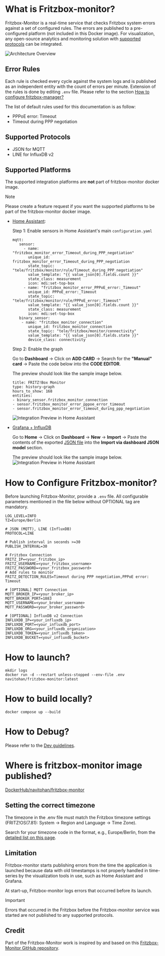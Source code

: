 # What is Fritzbox-monitor?
Fritzbox-Monitor is a real-time service that checks Fritzbox system errors against a set of configured rules. The errors are published to a pre-configured platform (not included in this Docker image). For visualization, any open-source analytics and monitoring solution with [supported protocols](#supported-protocols) can be integrated.

![Architecture Overview](/docs/fritzbox-monitor.svg)

## Error Rules

Each rule is checked every cycle against the system logs and is published as an independent entity with the count of errors per minute. Extension of the rules is done by editing `.env` file. Please refer to the section [How to configure fritzbox-manager?](#how-to-configure-fritzbox-monitor) 

The list of default rules used for this documentation is as follow: 

- PPPoE error: Timeout
- Timeout during PPP negotiation

## Supported Protocols

- JSON for MQTT
- LINE for InfluxDB v2


## Supported Platforms

The supported integration platforms are **not** part of fritzbox-monitor docker image. 

> [!NOTE]  
> Please create a feature request if you want the supported platforms to be part of the fritzbox-monitor docker image.

- [Home Assistant](https://www.home-assistant.io/):
    
    Step 1: Enable sensors in Home Assistant's main `configuration.yaml`

    ```
    mqtt:
       sensor:
         - name: "fritzbox_monitor_error_Timeout_during_PPP_negotiation"
           unique_id: fritzbox_monitor_error_Timeout_during_PPP_negotiation
           state_topic: "tele/fritzbox/monitor/rule/Timeout_during_PPP_negotiation"
           value_template: "{{ value_json[0].fields.count }}"
           state_class: measurement
           icon: mdi:set-top-box
         - name: "fritzbox_monitor_error_PPPoE_error:_Timeout"
           unique_id: PPPoE_error:_Timeout
           state_topic: "tele/fritzbox/monitor/rule/PPPoE_error:_Timeout"
           value_template: "{{ value_json[0].fields.count }}"
           state_class: measurement
           icon: mdi:set-top-box
       binary_sensor:
        - name: "fritzbox_monitor_connection"
           unique_id: fritzbox_monitor_connection
           state_topic: "tele/fritzbox/monitor/connectivity"
           value_template: "{{ value_json[0].fields.state }}"
           device_class: connectivity
    ```

    Step 2: Enable the graph

    Go to **Dashboard** -> Click on **ADD CARD** -> Search for the **"Manual" card** -> Paste the code below into the **CODE EDITOR**. 
    
    The preview should look like the sample image below.
    ```
    title: FRITZ!Box Monitor
    type: history-graph
    hours_to_show: 168
    entities:
    - binary_sensor.fritzbox_monitor_connection
    - sensor.fritzbox_monitor_error_pppoe_error_timeout
    - sensor.fritzbox_monitor_error_timeout_during_ppp_negotiation

    ```
    ![Integration Preview in Home Assistant](/docs/integration_home_assistant.png)

- [Grafana + InfluxDB](https://www.influxdata.com/blog/getting-started-influxdb-grafana/)
   
   Go to **Home** -> Click on **Dashboard** -> **New** -> **Import** -> Paste the contents of the exported [JSON file](/docs/Fritzbox-Monitor-1725566680804.json) into the **Import via dashboard JSON model** section.

   The preview should look like the sample image below.
  ![Integration Preview in Home Assistant](/docs/2024-09-05%2022_00_55-Fritzbox-Monitor_Grafana.png)


# How to Configure Fritzbox-monitor?

Before launching Fritzbox-Monitor, provide a `.env` file. All configurable parameters mentioned in the file below without OPTIONAL tag are mandatory.

```
LOG_LEVEL=INFO
TZ=Europe/Berlin

# JSON (MQTT), LINE (InfluxDB)
PROTOCOL=LINE

# Publish interval in seconds >=30
PUBLISH_INTERVAL=30

# Fritzbox Connection
FRITZ_IP=<your_fritzbox_ip>
FRITZ_USERNAME=<your_fritzbox_username>
FRITZ_PASSWORD=<your_fritzbox_password>
# Add rules to monitor
FRITZ_DETECTION_RULES=Timeout during PPP negotiation,PPPoE error: Timeout

# [OPTIONAL] MQTT Connection 
MQTT_BROKER_IP=<your_broker_ip>
MQTT_BROKER_PORT=1883
MQTT_USERNAME=<your_broker_username>
MQTT_PASSWORD=<your_broker_password>

# [OPTIONAL] InfluxDB v2 Connection
INFLUXDB_IP=<your_influxdb_ip>
INFLUXDB_PORT=<your_influxdb_port>
INFLUXDB_ORG=<your_influxdb_organization>
INFLUXDB_TOKEN=<your_influxdb_token>
INFLUXDB_BUCKET=<your_influxdb_bucket>
```

# How to launch?

```
mkdir logs
docker run -d --restart unless-stopped --env-file .env navitohan/fritzbox-monitor:latest
```

# How to build locally?

```
docker compose up --build
```

# How to Debug?

Please refer to the [Dev guidelines](/docs/DEBUG.md).

# Where is fritzbox-monitor image published?

[DockerHub/navitohan/fritzbox-monitor](https://hub.docker.com/r/navitohan/fritzbox-monitor)

## Setting the correct timezone
The timezone in the .env file must match the Fritzbox timezone settings (FRITZ!OS(7.81): System -> Region and Language -> Time Zone).

Search for your timezone code in the format, e.g., Europe/Berlin, from the [detailed list on this page](https://en.wikipedia.org/wiki/List_of_tz_database_time_zones).

## Limitation
Fritzbox-monitor starts publishing errors from the time the application is launched because data with old timestamps is not properly handled in time-series by the visualization tools in use, such as Home Assistant and Grafana.

At start-up, Fritzbox-monitor logs errors that occurred before its launch.

> [!IMPORTANT]  
> Errors that occurred in the Fritzbox before the Fritzbox-monitor service was started are not published to any supported protocols.

## Credit
Part of the Fritzbox-Monitor work is inspired by and based on this [Fritzbox-Monitor GitHub repository](https://github.com/paulknewton/fritzbox-monitor). 
